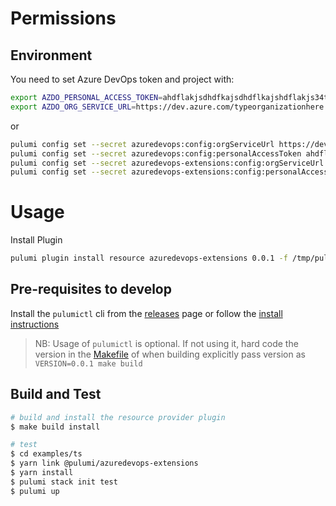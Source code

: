 # Permissions


## Environment

You need to set Azure DevOps token and project with:

```sh
export AZDO_PERSONAL_ACCESS_TOKEN=ahdflakjsdhdfkajsdhdflkajshdflakjs34t9813h4v134ht3i4
export AZDO_ORG_SERVICE_URL=https://dev.azure.com/typeorganizationhere
```
or
```sh
pulumi config set --secret azuredevops:config:orgServiceUrl https://dev.azure.com/typeorganizationhere
pulumi config set --secret azuredevops:config:personalAccessToken ahdflakjsdhdfkajsdhdflkajshdflakjs34t9813h4v134ht3i4
pulumi config set --secret azuredevops-extensions:config:orgServiceUrl https://dev.azure.com/typeorganizationhere
pulumi config set --secret azuredevops-extensions:config:personalAccessToken ahdflakjsdhdfkajsdhdflkajshdflakjs34t9813h4v134ht3i4
```

# Usage

Install Plugin

```bash
pulumi plugin install resource azuredevops-extensions 0.0.1 -f /tmp/pulumi-resource-azuredevops-extensions-v0.0.1-alpha.1636740383+16f5476c-linux-amd64.tar.gz
```

## Pre-requisites to develop

Install the `pulumictl` cli from the [releases](https://github.com/pulumi/pulumictl/releases) page or follow the [install instructions](https://github.com/pulumi/pulumictl#installation)

> NB: Usage of `pulumictl` is optional. If not using it, hard code the version in the [Makefile](Makefile) of when building explicitly pass version as `VERSION=0.0.1 make build`

## Build and Test

```bash
# build and install the resource provider plugin
$ make build install

# test
$ cd examples/ts
$ yarn link @pulumi/azuredevops-extensions
$ yarn install
$ pulumi stack init test
$ pulumi up
```